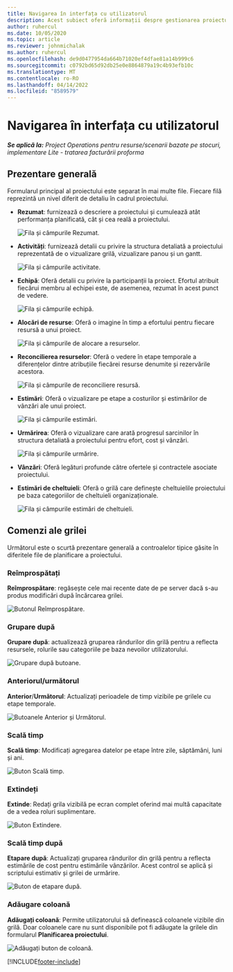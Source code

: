 ```yaml
---
title: Navigarea în interfața cu utilizatorul
description: Acest subiect oferă informații despre gestionarea proiectului în Dynamics 365 Project operations.
author: ruhercul
ms.date: 10/05/2020
ms.topic: article
ms.reviewer: johnmichalak
ms.author: ruhercul
ms.openlocfilehash: de9d0477954da664b71020ef4dfae81a14b999c6
ms.sourcegitcommit: c0792bd65d92db25e0e8864879a19c4b93efb10c
ms.translationtype: MT
ms.contentlocale: ro-RO
ms.lasthandoff: 04/14/2022
ms.locfileid: "8589579"
---
```

# <a name="navigating-the-user-interface"></a>Navigarea în interfața cu utilizatorul

_**Se aplică la:** Project Operations pentru resurse/scenarii bazate pe stocuri, implementare Lite - tratarea facturării proforma_

## <a name="overview"></a>Prezentare generală

Formularul principal al proiectului este separat în mai multe file. Fiecare filă reprezintă un nivel diferit de detaliu în cadrul proiectului.

- **Rezumat**: furnizează o descriere a proiectului și cumulează atât performanța planificată, cât și cea reală a proiectului.

    ![Fila și câmpurile Rezumat.](media/navigation7.png)

- **Activități**: furnizează detalii cu privire la structura detaliată a proiectului reprezentată de o vizualizare grilă, vizualizare panou și un gantt.

    ![Fila și câmpurile activitate.](media/navigation8.png)

- **Echipă**: Oferă detalii cu privire la participanții la proiect. Efortul atribuit fiecărui membru al echipei este, de asemenea, rezumat în acest punct de vedere.

    ![Fila și câmpurile echipă.](media/navigation9.png)

- **Alocări de resurse**: Oferă o imagine în timp a efortului pentru fiecare resursă a unui proiect.

    ![Fila și câmpurile de alocare a resurselor.](media/navigation10.png)

- **Reconcilierea resurselor**: Oferă o vedere în etape temporale a diferențelor dintre atribuțiile fiecărei resurse denumite și rezervările acestora.

    ![Fila și câmpurile de reconciliere resursă.](media/navigation11.png)

- **Estimări**: Oferă o vizualizare pe etape a costurilor și estimărilor de vânzări ale unui proiect.

    ![Fila și câmpurile estimări.](media/navigation12.png)

- **Urmărirea**: Oferă o vizualizare care arată progresul sarcinilor în structura detaliată a proiectului pentru efort, cost și vânzări.

    ![Fila și câmpurile urmărire.](media/navigation13.png)

- **Vânzări**: Oferă legături profunde către ofertele și contractele asociate proiectului.

- **Estimări de cheltuieli**: Oferă o grilă care definește cheltuielile proiectului pe baza categoriilor de cheltuieli organizaționale.

    ![Fila și câmpurile estimări de cheltuieli.](media/navigation14.png)

## <a name="grid-controls"></a>Comenzi ale grilei

Următorul este o scurtă prezentare generală a controalelor tipice găsite în diferitele file de planificare a proiectului.

### <a name="refresh"></a>Reîmprospătați

**Reîmprospătare**: regăsește cele mai recente date de pe server dacă s-au produs modificări după încărcarea grilei.

![Butonul Reîmprospătare.](media/navigation7.png)

### <a name="group-by"></a>Grupare după

**Grupare după**: actualizează gruparea rândurilor din grilă pentru a reflecta resursele, rolurile sau categoriile pe baza nevoilor utilizatorului.

![Grupare după butoane.](media/navigation6.png)

### <a name="previousnext"></a>Anteriorul/următorul

**Anterior**/**Următorul**: Actualizați perioadele de timp vizibile pe grilele cu etape temporale.

![Butoanele Anterior și Următorul.](media/navigation2.png)

### <a name="timescale"></a>Scală timp

**Scală timp**: Modificați agregarea datelor pe etape între zile, săptămâni, luni și ani.

![Buton Scală timp.](media/navigation3.png)

### <a name="expand"></a>Extindeți

**Extinde**: Redați grila vizibilă pe ecran complet oferind mai multă capacitate de a vedea roluri suplimentare.

![Buton Extindere.](media/navigation4.png)

### <a name="time-phase-by"></a>Scală timp după

**Etapare după**: Actualizați gruparea rândurilor din grilă pentru a reflecta estimările de cost pentru estimările vânzărilor. Acest control se aplică și scriptului estimativ și grilei de urmărire.

![Buton de etapare după.](media/navigation0.png)

### <a name="add-column"></a>Adăugare coloană

**Adăugați coloană**: Permite utilizatorului să definească coloanele vizibile din grilă. Doar coloanele care nu sunt disponibile pot fi adăugate la grilele din formularul **Planificarea proiectului**.

![Adăugați buton de coloană.](media/navigation5.png)


[!INCLUDE[footer-include](../includes/footer-banner.md)]